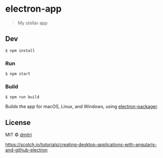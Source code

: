 # electron-app

> My stellar app


## Dev

```
$ npm install
```

### Run

```
$ npm start
```

### Build

```
$ npm run build
```

Builds the app for macOS, Linux, and Windows, using [electron-packager](https://github.com/electron-userland/electron-packager).


## License

MIT © [dmitri](http://google.com)


https://scotch.io/tutorials/creating-desktop-applications-with-angularjs-and-github-electron